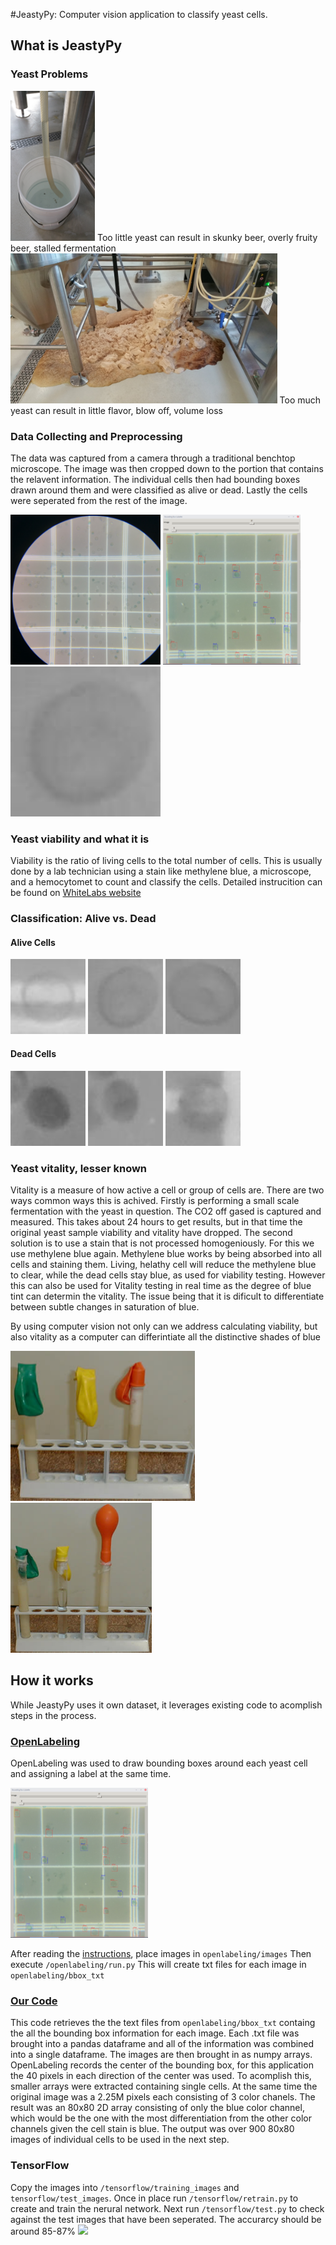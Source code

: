 #JeastyPy: Computer vision application to classify yeast cells.</h1>
<h2>What is JeastyPy</h2>
<h3>Yeast Problems</h3>
<p>
	<img src="images/20170218_120230.jpg" height="240" style="transfor: rotate(90deg);">
	Too little yeast can result in skunky beer, overly fruity beer, stalled fermentation
	<img src="images/20170209_074020.jpg" height="240">
	Too much yeast can result in little flavor, blow off, volume loss
</p>


<h3>Data Collecting and Preprocessing</h3>
<p>The data was captured from a camera through a traditional benchtop microscope. The image was then cropped down to the portion that contains the relavent information. The individual cells then had bounding boxes drawn around them and were classified as alive or dead. Lastly the cells were seperated from the rest of the image.<p>
<p>
	<img src="/yeast_cell_data/raw_files/20181115_101011.jpg" height="240">
	<img src="images/bounding_box.png" height="240">
	<img src="tensorflow/test_images/alive278.jpg" height="240">
</p>

<h3>Yeast viability and what it is</h3>
<p>Viability is the ratio of living cells to the total number of cells. This is usually done by a lab technician using a stain like methylene blue, a microscope, and a hemocytomet to count and classify the cells. Detailed instrucition can be found on <a href="https://www.whitelabs.com/beer/cell-counting-viability-testing">WhiteLabs website</a></p>

<h3>Classification: Alive vs. Dead</h3>
<h4>Alive Cells</h4>
<p>
	<img src="tensorflow/test_images/alive60.jpg" height="120">
	<img src="tensorflow/test_images/alive278.jpg" height="120">
	<img src="tensorflow/test_images/alive856.jpg" height="120">
</p>
<h4>Dead Cells</h4>
<p>
	<img src="tensorflow/test_images/dead27.jpg" height="120">
	<img src="tensorflow/test_images/dead62.jpg" height="120">
	<img src="tensorflow/test_images/dead649.jpg" height="120">
</p>

<h3>Yeast vitality, lesser known</h3>
<p>Vitality is a measure of how active a cell or group of cells are. There are two ways common ways this is achived. Firstly is performing a small scale fermentation with the yeast in question. The CO2 off gased is captured and measured. This takes about 24 hours to get results, but in that time the original yeast sample viability and vitality have dropped. The second solution is to use a stain that is not processed homogeniously. For this we use methylene blue again. Methylene blue works by being absorbed into all cells and staining them. Living, helathy cell will reduce the methylene blue to clear, while the dead cells stay blue, as used for viability testing. However this can also be used for Vitality testing in real time as the degree of blue tint can determin the vitality. The issue being that it is dificult to differentiate between subtle changes in saturation of blue.</p>
<p>By using computer vision not only can we address calculating viability, but also vitality as a computer can differintiate all the distinctive shades of blue</p>
<p>
	<img src="images/lievito1.jpg" height="240">
	<img src="images/lievito2.jpg" height="240">
</p>
<h2>How it works</h2>
<p>While JeastyPy uses it own dataset, it leverages existing code to acomplish steps in the process.</p>

<h3><a href="https://github.com/Cartucho/OpenLabeling">OpenLabeling</a></h3>
<p>OpenLabeling was used to draw bounding boxes around each yeast cell and assigning a label at the same time.</p>
<img src="images/bounding_box.png" height="240">
<p>After reading the <a href="openlabeling/README.md">instructions</a>, place images in 
<code>openlabeling/images</code>
Then execute 
<code>/openlabeling/run.py</code>
This will create txt files for each image in 
<code>openlabeling/bbox_txt</code>

<h3><a href="labels_to_files.ipynb">Our Code</a></h3>
<p>This code retrieves the the text files from <code>openlabeling/bbox_txt</code> containg the all the bounding box information for each image. Each .txt file was brought into a pandas dataframe and all of the information was combined into a single dataframe. The images are then brought in as numpy arrays. OpenLabeling records the center of the bounding box, for this application the 40 pixels in each direction of the center was used. To acomplish this, smaller arrays were extracted containing single cells. At the same time the original image was a 2.25M pixels each consisting of 3 color chanels. The result was an 80x80 2D array consisting of only the blue color channel, which would be the one with the most differentiation from the other color channels given the cell stain is blue. The output was over 900 80x80 images of individual cells to be used in the next step.</p>

<h3>TensorFlow</h3>
Copy the images into <code>/tensorflow/training_images</code> and <code>tensorflow/test_images</code>. Once in place run <code>/tensorflow/retrain.py</code> to create and train the nerural network. Next run <code>/tensorflow/test.py</code> to check against the test images that have been seperated. The accurarcy should be around 85-87%
<img src="tensorflow/test_images/output.png" height="120">


